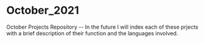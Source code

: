 # October_2021
October Projects Repository -- In the future I will index each of these prjects with a brief description of their function and the languages involved. 
